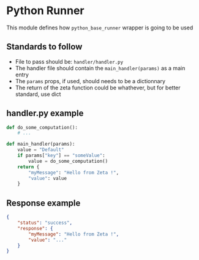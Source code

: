 # Python Runner
This module defines how `python_base_runner` wrapper is going to be used

## Standards to follow
- File to pass should be: `handler/handler.py`
- The handler file should contain the `main_handler(params)` as a main entry
- The `params` props, if used, should needs to be a dictionnary
- The return of the zeta function could be whathever, but for better standard, use dict

## handler.py example
```python
def do_some_computation():
    # ...

def main_handler(params):
    value = "Default"
    if params["key"] == "someValue":
        value = do_some_computation()
    return {
        "myMessage": "Hello from Zeta !",
        "value": value
    }
```
## Response example
```json
{
    "status": "success",
    "response": {
        "myMessage": "Hello from Zeta !",
        "value": "..." 
    }
}
```